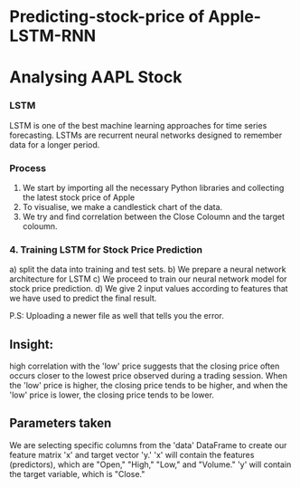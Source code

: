 # Predicting-stock-price of Apple-LSTM-RNN

# Analysing AAPL Stock

### LSTM 
LSTM is one of the best machine learning approaches for time series forecasting. LSTMs are recurrent neural networks designed to remember data for a longer period. 

### Process
1. We start by importing all the necessary Python libraries and collecting the latest stock price of Apple
2. To visualise, we make a candlestick chart of the data.
3. We try and find correlation between the Close Coloumn and the target coloumn.
### 4. Training LSTM for Stock Price Prediction
a) split the data into training and test sets.
b) We prepare a neural network architecture for LSTM
c) We proceed to train our neural network model for stock price prediction.
d) We give 2 input values according to features that we have used to predict the final result.

P.S: Uploading a newer file as well that tells you the error.

## Insight:
high correlation with the 'low' price suggests that the closing price often occurs closer to the lowest price observed during a trading session. When the 'low' price is higher, the closing price tends to be higher, and when the 'low' price is lower, the closing price tends to be lower.

## Parameters taken 

 We are selecting specific columns from the 'data' DataFrame to create our feature matrix 'x' and target vector 'y.' 'x' will contain the features (predictors), which are "Open," "High," "Low," and "Volume." 'y' will contain the target variable, which is "Close."
